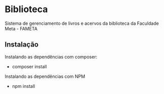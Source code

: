 # Biblioteca
Sistema de gerenciamento de livros e acervos da biblioteca da Faculdade Meta - FAMETA

## Instalação
Instalando as dependências com composer:
* composer install

Instalando as dependências com NPM
* npm install